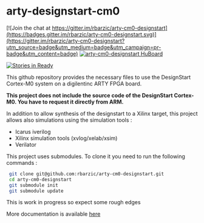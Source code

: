 # arty-designstart-cm0

[![Join the chat at https://gitter.im/rbarzic/arty-cm0-designstart](https://badges.gitter.im/rbarzic/arty-cm0-designstart.svg)](https://gitter.im/rbarzic/arty-cm0-designstart?utm_source=badge&utm_medium=badge&utm_campaign=pr-badge&utm_content=badge)
[![arty-cm0-designstart HuBoard](https://img.shields.io/github/issues/rbarzic/arty-cm0-designstart.svg?label=issues%20%28HuBoard%29)](https://huboard.com/rbarzic/arty-cm0-designstart)

[![Stories in Ready](https://badge.waffle.io/rbarzic/arty-cm0-designstart.svg?label=Ready&title=Ready)](http://waffle.io/rbarzic/arty-cm0-designstart)

This github repository provides the necessary files to use the
DesignStart Cortex-M0 system on a digilentinc ARTY FPGA board.

**This project does not include the source code of the DesignStart
  Cortex-M0. You have to request it directly from ARM.**

In addition to allow synthesis of the designstart to a Xilinx target,
this project allows also simulations using the simulation tools :
- Icarus iverilog
- Xilinx simulation tools (xvlog/xelab/xsim)
- Verilator



This project uses submodules. To clone it you need to run the following commands :

```bash
 git clone git@github.com:rbarzic/arty-cm0-designstart.git
 cd arty-cm0-designstart
 git submodule init
 git submodule update
```

This is work in progress so expect some rough edges

More documentation is available [here](http://rbarzic.github.io/arty-cm0-designstart/)
